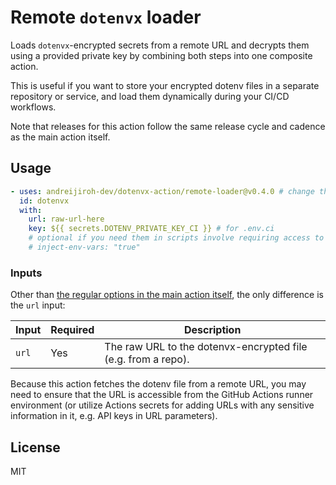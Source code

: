 # Remote `dotenvx` loader

Loads `dotenvx`-encrypted secrets from a remote URL and decrypts them using a provided private key by combining both steps into one composite action.

This is useful if you want to store your encrypted dotenv files in a separate repository or service, and load them dynamically during your CI/CD workflows.

Note that releases for this action follow the same release cycle and cadence as the main action itself.

## Usage

```yaml
- uses: andreijiroh-dev/dotenvx-action/remote-loader@v0.4.0 # change this to latest tagged version or use commit hashes
  id: dotenvx
  with:
    url: raw-url-here
    key: ${{ secrets.DOTENV_PRIVATE_KEY_CI }} # for .env.ci
    # optional if you need them in scripts involve requiring access to secrets via env vars
    # inject-env-vars: "true"
```

### Inputs

Other than [the regular options in the main action itself](../README.md#inputs), the only difference is the `url` input:

| Input            | Required | Description                                                                                     |
| ---------------- | -------- | ----------------------------------------------------------------------------------------------- |
| `url`            | Yes      | The raw URL to the dotenvx-encrypted file (e.g. from a repo). |

Because this action fetches the dotenv file from a remote URL, you may need to ensure that the URL is accessible from the GitHub Actions runner environment (or utilize Actions secrets for adding URLs with any sensitive information in it, e.g. API keys in URL parameters).

## License

MIT
